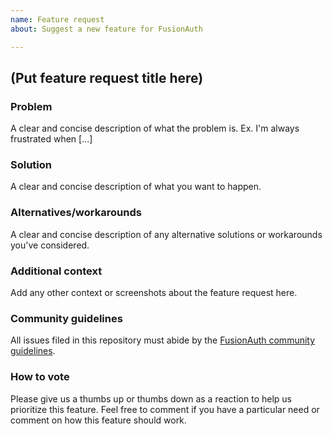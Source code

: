 ```yaml
---
name: Feature request
about: Suggest a new feature for FusionAuth

---
```


## (Put feature request title here)

### Problem
A clear and concise description of what the problem is. Ex. I'm always frustrated when [...]

### Solution
A clear and concise description of what you want to happen.

### Alternatives/workarounds
A clear and concise description of any alternative solutions or workarounds you've considered.

### Additional context
Add any other context or screenshots about the feature request here.

### Community guidelines
All issues filed in this repository must abide by the [FusionAuth community guidelines](https://fusionauth.io/community/forum/topic/1000/code-of-conduct).

### How to vote
Please give us a thumbs up or thumbs down as a reaction to help us prioritize this feature. Feel free to comment if you have a particular need or comment on how this feature should work.
